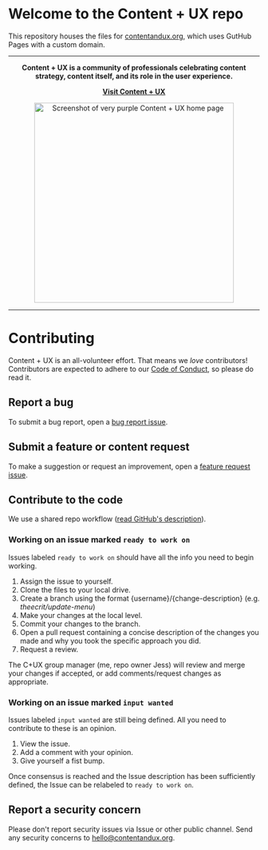 # Welcome to the Content + UX repo
This repository houses the files for [contentandux.org](https://contentandux.org), which uses GutHub Pages with a custom domain.
***
<p align="center"><b>Content + UX is a community of professionals celebrating content strategy, content itself, and its role in the user experience.</b></p>
<p align="center"><b><a href="https://contentandux.org">Visit Content + UX</a></b></p>
<p align="center"><img src="https://github.com/theecrit/contentandux/blob/master/images/contentandux-site-thumb.png" width="400" height="auto" alt="Screenshot of very purple Content + UX home page"></p>

***
# Contributing
Content + UX is an all-volunteer effort. That means we *love* contributors! Contributors are expected to adhere to our [Code of Conduct](CODE-OF-CONDUCT.md), so please do read it.

## Report a bug
To submit a bug report, open a [bug report issue](https://github.com/theecrit/contentandux/issues/new?assignees=&labels=&template=bug_report.md&title=%5BBug%5D).

## Submit a feature or content request
To make a suggestion or request an improvement, open a [feature request issue](https://github.com/theecrit/contentandux/issues/new?assignees=&labels=&template=feature_request.md&title=%5BIdea%5D).

## Contribute to the code
We use a shared repo workflow ([read GitHub's description](https://guides.github.com/introduction/flow/)).

### Working on an issue marked `ready to work on`
Issues labeled `ready to work on` should have all the info you need to begin working.

1. Assign the issue to yourself.
2. Clone the files to your local drive.
3. Create a branch using the format {username}/{change-description} (e.g. *theecrit/update-menu*)
4. Make your changes at the local level.
5. Commit your changes to the branch.
6. Open a pull request containing a concise description of the changes you made and why you took the specific approach you did.
7. Request a review.
  
The C+UX group manager (me, repo owner Jess) will review and merge your changes if accepted, or add comments/request changes as appropriate.
  
### Working on an issue marked `input wanted`
Issues labeled `input wanted` are still being defined. All you need to contribute to these is an opinion.

1. View the issue.
2. Add a comment with your opinion.
3. Give yourself a fist bump.

Once consensus is reached and the Issue description has been sufficiently defined, the Issue can be relabeled to `ready to work on`.
  
## Report a security concern
Please don't report security issues via Issue or other public channel. Send any security concerns to [hello@contentandux.org](mailto:hello@contentandux.org).
